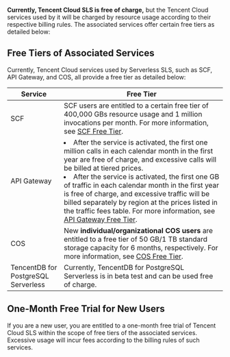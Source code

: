**Currently, Tencent Cloud SLS is free of charge,** but the Tencent Cloud services used by it will be charged by resource usage according to their respective billing rules. The associated services offer certain free tiers as detailed below:

## Free Tiers of Associated Services

Currently, Tencent Cloud services used by Serverless SLS, such as SCF, API Gateway, and COS, all provide a free tier as detailed below:


| Service | Free Tier |
| ------------------------------ | ------------------------------------------------------------ |
| SCF | SCF users are entitled to a certain free tier of 400,000 GBs resource usage and 1 million invocations per month. For more information, see [SCF Free Tier](https://intl.cloud.tencent.com/document/product/583/12282). |
| API Gateway | <li>After the service is activated, the first one million calls in each calendar month in the first year are free of charge, and excessive calls will be billed at tiered prices. </li><li>After the service is activated, the first one GB of traffic in each calendar month in the first year is free of charge, and excessive traffic will be billed separately by region at the prices listed in the traffic fees table. For more information, see [API Gateway Free Tier](https://intl.cloud.tencent.com/document/product/628/11771).</li> |
| COS  | New **individual/organizational COS users** are entitled to a free tier of 50 GB/1 TB standard storage capacity for 6 months, respectively. For more information, see [COS Free Tier](https://intl.cloud.tencent.com/document/product/436/6240). |
| TencentDB for PostgreSQL Serverless | Currently, TencentDB for PostgreSQL Serverless is in beta test and can be used free of charge. |

## One-Month Free Trial for New Users

If you are a new user, you are entitled to a one-month free trial of Tencent Cloud SLS within the scope of free tiers of the associated services. Excessive usage will incur fees according to the billing rules of such services.

